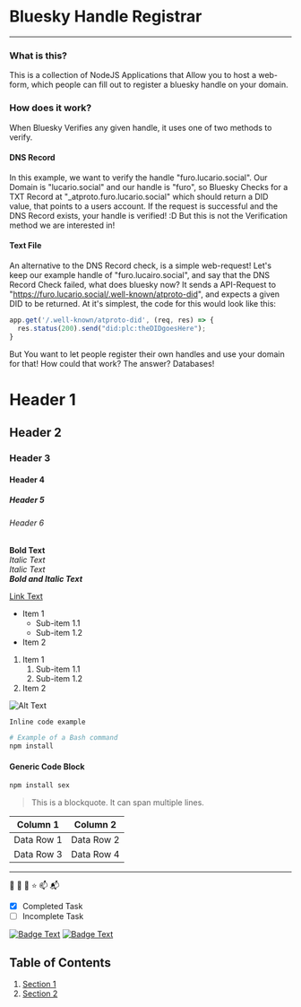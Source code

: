 # Bluesky Handle Registrar
---
### What is this?
This is a collection of NodeJS Applications that Allow you to host a web-form, which people can fill out to register a bluesky handle on your domain.


### How does it work?
When Bluesky Verifies any given handle, it uses one of two methods to verify.

#### DNS Record
In this example, we want to verify the handle "furo.lucario.social". Our Domain is "lucario.social" and our handle is "furo", 
so Bluesky Checks for a TXT Record at "_atproto.furo.lucario.social" which should return a DID value, that points to a users account. If the request is successful
and the DNS Record exists, your handle is verified! :D But this is not the Verification method we are interested in!

#### Text File
An alternative to the DNS Record check, is a simple web-request! Let's keep our example handle of "furo.lucairo.social", and say that the DNS Record Check failed, what does bluesky now?
It sends a API-Request to "https://furo.lucario.social/.well-known/atproto-did", and expects a given DID to be returned. At it's simplest, the code for this would look like this:
```js
app.get('/.well-known/atproto-did', (req, res) => {
  res.status(200).send("did:plc:theDIDgoesHere");
}
```

But You want to let people register their own handles and use your domain for that! How could that work?
The answer? Databases!









# Header 1
## Header 2
### Header 3
#### Header 4
##### Header 5
###### Header 6


**Bold Text**  
*Italic Text*  
_Italic Text_  
***Bold and Italic Text***


[Link Text](https://example.com)


- Item 1
  - Sub-item 1.1
  - Sub-item 1.2
- Item 2


1. Item 1
   1. Sub-item 1.1
   2. Sub-item 1.2
2. Item 2


![Alt Text](https://cdn.bsky.app/img/feed_fullsize/plain/did:plc:uok63s7mouxwiulxabk6olmi/bafkreieabawy5jmkjs4wb2p5uzjgslzqs4dszkdoi6zratpjsdk4hlpg6m@jpeg)


`Inline code example`


```bash
# Example of a Bash command
npm install


```
#### Generic Code Block
```markdown
npm install sex
```


> This is a blockquote.
> It can span multiple lines.


| Column 1   | Column 2   |
|------------|------------|
| Data Row 1 | Data Row 2 |
| Data Row 3 | Data Row 4 |


---


🚀 :rocket:
🌟 :star:
📫 :mailbox_with_mail:


- [x] Completed Task
- [ ] Incomplete Task

[![Badge Text](https://img.shields.io/badge/Example-Badge-blue)](https://example.com)
[![Badge Text](https://img.shields.io/badge/Example-Badge-blue)](https://example.com)


## Table of Contents
1. [Section 1](#section-1)
2. [Section 2](#section-2)


<!-- This is a comment -->


